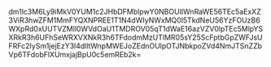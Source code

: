 dm1lc3M6Ly9iMkV0YUM1c2JHbDFMblpwY0NBOUlIWnRaWE56TEc5aExXZ3ViR3hwZFM1MmFYQXNPREE1T1N4dWIyNWxMQ0l5TkdNeU56YzFOUzB6WXpRd0xUUTVZMll0WVdOaU1TMDROV05qT1dWaE16azVZV0lpTEc5MlpYSXRkR3h6UFhSeWRXVXNkR3h6TFdodmMzUTlMR05sY25ScFptbGpZWFJsUFRFc2IySm1jejEzY3l4dlltWnpMWEJoZEdnOUlpOTJNbkpoZVd4NmJTSnZZbVp6TFdobFlXUmxjajBpU0c5emREb2k=
